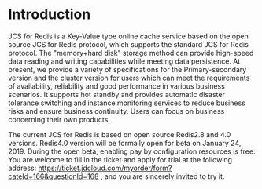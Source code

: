 # Introduction


JCS for Redis is a Key-Value type online cache service based on the open source JCS for Redis protocol, which supports the standard JCS for Redis protocol. The "memory+hard disk" storage method can provide high-speed data reading and writing capabilities while meeting data persistence. At present, we provide a variety of specifications for the Primary-secondary version and the cluster version for users which can meet the requirements of availability, reliability and good performance in various business scenarios. It supports hot standby and provides automatic disaster tolerance switching and instance monitoring services to reduce business risks and ensure business continuity. Users can focus on business concerning their own products.

The current JCS for Redis is based on open source Redis2.8 and 4.0 versions. Redis4.0 version will be formally open for beta on January 24, 2019. During the open beta, enabling pay by configuration resources is free. You are welcome to fill in the ticket and apply for trial at the following address: https://ticket.jdcloud.com/myorder/form?cateId=166&questionId=168
, and you are sincerely invited to try it.

    
